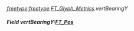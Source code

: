 _[freetype](../../modules/freetype/freetype-module.md):[freetype](../../modules/freetype/freetype-module.md).[FT\_Glyph\_Metrics](../../modules/freetype/freetype-ft_glyph_metrics.md).vertBearingY_
##### Field vertBearingY:[FT_Pos](../../modules/freetype/freetype-ft_pos.md)
